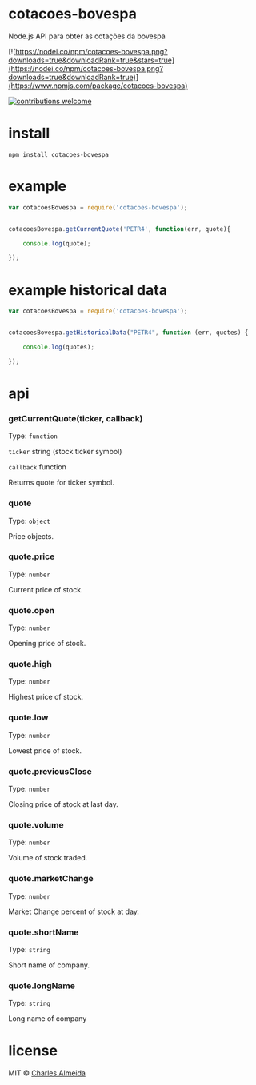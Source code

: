 # cotacoes-bovespa
Node.js API para obter as cotações da bovespa

[![https://nodei.co/npm/cotacoes-bovespa.png?downloads=true&downloadRank=true&stars=true](https://nodei.co/npm/cotacoes-bovespa.png?downloads=true&downloadRank=true)](https://www.npmjs.com/package/cotacoes-bovespa)

[![contributions welcome](https://img.shields.io/badge/contributions-welcome-brightgreen.svg?style=flat)](https://github.com/charlesamoreira/cotacoes-bovespa)


# install

```
npm install cotacoes-bovespa
```

# example

```js
var cotacoesBovespa = require('cotacoes-bovespa');


cotacoesBovespa.getCurrentQuote('PETR4', function(err, quote){

	console.log(quote);

});
```

# example historical data

```js
var cotacoesBovespa = require('cotacoes-bovespa');


cotacoesBovespa.getHistoricalData("PETR4", function (err, quotes) {

	console.log(quotes);

});
```

# api

### getCurrentQuote(ticker, callback)

Type: `function`

```ticker``` string (stock ticker symbol)

```callback``` function

Returns quote for ticker symbol. 

### quote

Type: `object`

Price objects.

### quote.price

Type: `number`

Current price of stock.

### quote.open

Type: `number`

Opening price of stock.

### quote.high

Type: `number`

Highest price of stock.

### quote.low

Type: `number`

Lowest price of stock.

### quote.previousClose

Type: `number`

Closing price of stock at last day.

### quote.volume

Type: `number`

Volume of stock traded.

### quote.marketChange

Type: `number`

Market Change percent of stock at day.

### quote.shortName

Type: `string`

Short name of company.

### quote.longName

Type: `string`

Long name of company

# license

MIT © [Charles Almeida](https://github.com/charlesamoreira)